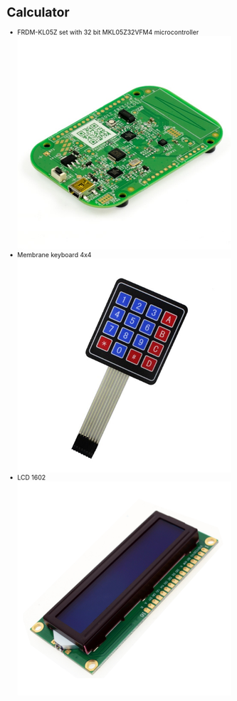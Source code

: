 # Calculator

- FRDM-KL05Z set with 32 bit MKL05Z32VFM4 microcontroller
![MKL05Z32VFM4](https://github.com/OlaKr/Calculator/blob/main/images/1.jpg)
- Membrane keyboard 4x4
![keyboard4x4](https://github.com/OlaKr/Calculator/blob/main/images/2.jpg)
- LCD 1602
![LCD](https://github.com/OlaKr/Calculator/blob/main/images/3.jpg)


